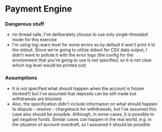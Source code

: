 # Payment Engine

### Dangerous stuff
- no thread safe, I've deliberately choose to use only single-threaded mode for this exercise
- I'm using log::warn level for some errors so by default it won't print it to the stdout. Since we're going to utilize stdout for CSV data output, I didn't want to pollute it with the error logs (the config for the environment that you're going to use is not specified, so it is not clear which log level would be printed out)

### Assumptions
- It is not specified what should happen when the account is frozen (locked?) but I've assumed that deposits can be still made but withdrawals are blocked
- Also, the specification didn't include information on what should happen to dispute - resolve - chargeback for withdrawals, but I've assumed this case also should be possible. Although, in some cases, it is possible to get negative funds. Similar cases can happen in the real world, e.g. in the situation of account overdraft, so I assumed it should be possible
